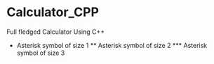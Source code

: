 # Calculator_CPP
Full fledged Calculator Using C++

* Asterisk symbol of size 1
** Asterisk symbol of size 2
*** Asterisk symbol of size 3
